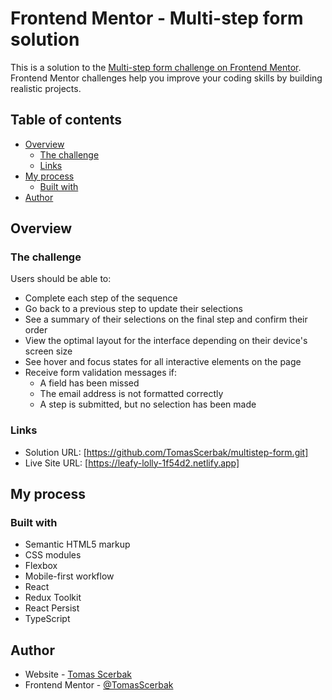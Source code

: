 # Frontend Mentor - Multi-step form solution

This is a solution to the [Multi-step form challenge on Frontend Mentor](https://www.frontendmentor.io/challenges/multistep-form-YVAnSdqQBJ). Frontend Mentor challenges help you improve your coding skills by building realistic projects.

## Table of contents

- [Overview](#overview)
  - [The challenge](#the-challenge)
  - [Links](#links)
- [My process](#my-process)
  - [Built with](#built-with)
- [Author](#author)

## Overview

### The challenge

Users should be able to:

- Complete each step of the sequence
- Go back to a previous step to update their selections
- See a summary of their selections on the final step and confirm their order
- View the optimal layout for the interface depending on their device's screen size
- See hover and focus states for all interactive elements on the page
- Receive form validation messages if:
  - A field has been missed
  - The email address is not formatted correctly
  - A step is submitted, but no selection has been made

### Links

- Solution URL: [https://github.com/TomasScerbak/multistep-form.git]
- Live Site URL: [https://leafy-lolly-1f54d2.netlify.app]

## My process

### Built with

- Semantic HTML5 markup
- CSS modules
- Flexbox
- Mobile-first workflow
- React
- Redux Toolkit
- React Persist
- TypeScript

## Author

- Website - [Tomas Scerbak](https://sweet-cat-91a83d.netlify.app)
- Frontend Mentor - [@TomasScerbak](https://www.frontendmentor.io/profile/TomasScerbak)
